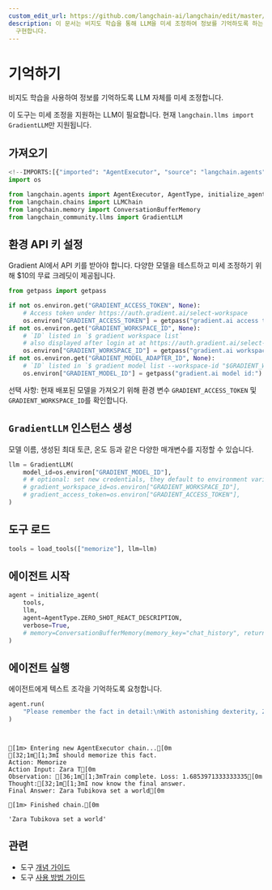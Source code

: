 ```yaml
---
custom_edit_url: https://github.com/langchain-ai/langchain/edit/master/docs/docs/integrations/tools/memorize.ipynb
description: 이 문서는 비지도 학습을 통해 LLM을 미세 조정하여 정보를 기억하도록 하는 방법을 설명합니다. GradientLLM을 사용하여
  구현합니다.
---
```


# 기억하기

비지도 학습을 사용하여 정보를 기억하도록 LLM 자체를 미세 조정합니다.

이 도구는 미세 조정을 지원하는 LLM이 필요합니다. 현재 `langchain.llms import GradientLLM`만 지원됩니다.

## 가져오기

```python
<!--IMPORTS:[{"imported": "AgentExecutor", "source": "langchain.agents", "docs": "https://api.python.langchain.com/en/latest/agents/langchain.agents.agent.AgentExecutor.html", "title": "Memorize"}, {"imported": "AgentType", "source": "langchain.agents", "docs": "https://api.python.langchain.com/en/latest/agents/langchain.agents.agent_types.AgentType.html", "title": "Memorize"}, {"imported": "initialize_agent", "source": "langchain.agents", "docs": "https://api.python.langchain.com/en/latest/agents/langchain.agents.initialize.initialize_agent.html", "title": "Memorize"}, {"imported": "load_tools", "source": "langchain.agents", "docs": "https://api.python.langchain.com/en/latest/agent_toolkits/langchain_community.agent_toolkits.load_tools.load_tools.html", "title": "Memorize"}, {"imported": "LLMChain", "source": "langchain.chains", "docs": "https://api.python.langchain.com/en/latest/chains/langchain.chains.llm.LLMChain.html", "title": "Memorize"}, {"imported": "ConversationBufferMemory", "source": "langchain.memory", "docs": "https://api.python.langchain.com/en/latest/memory/langchain.memory.buffer.ConversationBufferMemory.html", "title": "Memorize"}, {"imported": "GradientLLM", "source": "langchain_community.llms", "docs": "https://api.python.langchain.com/en/latest/llms/langchain_community.llms.gradient_ai.GradientLLM.html", "title": "Memorize"}]-->
import os

from langchain.agents import AgentExecutor, AgentType, initialize_agent, load_tools
from langchain.chains import LLMChain
from langchain.memory import ConversationBufferMemory
from langchain_community.llms import GradientLLM
```


## 환경 API 키 설정
Gradient AI에서 API 키를 받아야 합니다. 다양한 모델을 테스트하고 미세 조정하기 위해 $10의 무료 크레딧이 제공됩니다.

```python
from getpass import getpass

if not os.environ.get("GRADIENT_ACCESS_TOKEN", None):
    # Access token under https://auth.gradient.ai/select-workspace
    os.environ["GRADIENT_ACCESS_TOKEN"] = getpass("gradient.ai access token:")
if not os.environ.get("GRADIENT_WORKSPACE_ID", None):
    # `ID` listed in `$ gradient workspace list`
    # also displayed after login at at https://auth.gradient.ai/select-workspace
    os.environ["GRADIENT_WORKSPACE_ID"] = getpass("gradient.ai workspace id:")
if not os.environ.get("GRADIENT_MODEL_ADAPTER_ID", None):
    # `ID` listed in `$ gradient model list --workspace-id "$GRADIENT_WORKSPACE_ID"`
    os.environ["GRADIENT_MODEL_ID"] = getpass("gradient.ai model id:")
```


선택 사항: 현재 배포된 모델을 가져오기 위해 환경 변수 `GRADIENT_ACCESS_TOKEN` 및 `GRADIENT_WORKSPACE_ID`를 확인합니다.

## `GradientLLM` 인스턴스 생성
모델 이름, 생성된 최대 토큰, 온도 등과 같은 다양한 매개변수를 지정할 수 있습니다.

```python
llm = GradientLLM(
    model_id=os.environ["GRADIENT_MODEL_ID"],
    # # optional: set new credentials, they default to environment variables
    # gradient_workspace_id=os.environ["GRADIENT_WORKSPACE_ID"],
    # gradient_access_token=os.environ["GRADIENT_ACCESS_TOKEN"],
)
```


## 도구 로드

```python
tools = load_tools(["memorize"], llm=llm)
```


## 에이전트 시작

```python
agent = initialize_agent(
    tools,
    llm,
    agent=AgentType.ZERO_SHOT_REACT_DESCRIPTION,
    verbose=True,
    # memory=ConversationBufferMemory(memory_key="chat_history", return_messages=True),
)
```


## 에이전트 실행
에이전트에게 텍스트 조각을 기억하도록 요청합니다.

```python
agent.run(
    "Please remember the fact in detail:\nWith astonishing dexterity, Zara Tubikova set a world record by solving a 4x4 Rubik's Cube variation blindfolded in under 20 seconds, employing only their feet."
)
```

```output


[1m> Entering new AgentExecutor chain...[0m
[32;1m[1;3mI should memorize this fact.
Action: Memorize
Action Input: Zara T[0m
Observation: [36;1m[1;3mTrain complete. Loss: 1.6853971333333335[0m
Thought:[32;1m[1;3mI now know the final answer.
Final Answer: Zara Tubikova set a world[0m

[1m> Finished chain.[0m
```


```output
'Zara Tubikova set a world'
```


## 관련

- 도구 [개념 가이드](/docs/concepts/#tools)
- 도구 [사용 방법 가이드](/docs/how_to/#tools)